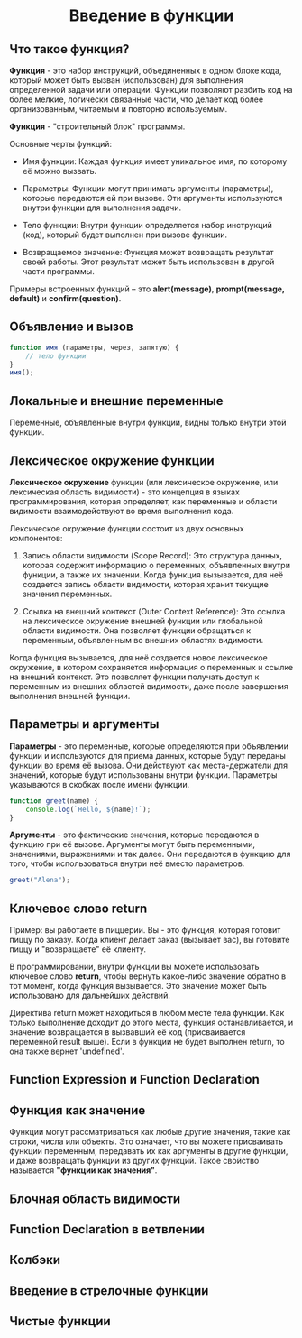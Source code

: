<h1 align='center'>Введение в функции</h1>

Что такое функция?
---

**Функция** - это набор инструкций, объединенных в одном блоке кода, который может быть вызван (использован) для выполнения определенной задачи или операции. Функции позволяют разбить код на более мелкие, логически связанные части, что делает код более организованным, читаемым и повторно используемым.

**Функция** - "строительный блок" программы.

Основные черты функций:

* Имя функции: Каждая функция имеет уникальное имя, по которому её можно вызвать.

* Параметры: Функции могут принимать аргументы (параметры), которые передаются ей при вызове. Эти аргументы используются внутри функции для выполнения задачи.

* Тело функции: Внутри функции определяется набор инструкций (код), который будет выполнен при вызове функции.

* Возвращаемое значение: Функция может возвращать результат своей работы. Этот результат может быть использован в другой части программы.

Примеры встроенных функций – это **alert(message)**, **prompt(message, default)** и **confirm(question)**.

Объявление и вызов
---

```javascript
function имя (параметры, через, запятую) {
    // тело функции
}
имя();
```

Локальные и внешние переменные
---

Переменные, объявленные внутри функции, видны только внутри этой функции.

Лексическое окружение функции
---
**Лексическое окружение** функции (или лексическое окружение, или лексическая область видимости) - это концепция в языках программирования, которая определяет, как переменные и области видимости взаимодействуют во время выполнения кода.

Лексическое окружение функции состоит из двух основных компонентов:

1) Запись области видимости (Scope Record): Это структура данных, которая содержит информацию о переменных, объявленных внутри функции, а также их значении. Когда функция вызывается, для неё создается запись области видимости, которая хранит текущие значения переменных.

2) Ссылка на внешний контекст (Outer Context Reference): Это ссылка на лексическое окружение внешней функции или глобальной области видимости. Она позволяет функции обращаться к переменным, объявленным во внешних областях видимости.

Когда функция вызывается, для неё создается новое лексическое окружение, в котором сохраняется информация о переменных и ссылке на внешний контекст. Это позволяет функции получать доступ к переменным из внешних областей видимости, даже после завершения выполнения внешней функции.

Параметры и аргументы
---
**Параметры** - это переменные, которые определяются при объявлении функции и используются для приема данных, которые будут переданы функции во время её вызова. Они действуют как места-держатели для значений, которые будут использованы внутри функции. Параметры указываются в скобках после имени функции.

```javascript
function greet(name) {
    console.log(`Hello, ${name}!`);
}
```

**Аргументы** - это фактические значения, которые передаются в функцию при её вызове. Аргументы могут быть переменными, значениями, выражениями и так далее. Они передаются в функцию для того, чтобы использоваться внутри неё вместо параметров.

```javascript
greet("Alena");
```
Ключевое слово return
---
Пример: вы работаете в пиццерии. Вы - это функция, которая готовит пиццу по заказу. Когда клиент делает заказ (вызывает вас), вы готовите пиццу и "возвращаете" её клиенту.

В программировании, внутри функции вы можете использовать ключевое слово **return**, чтобы вернуть какое-либо значение обратно в тот момент, когда функция вызывается. Это значение может быть использовано для дальнейших действий.

Директива return может находиться в любом месте тела функции. Как только выполнение доходит до этого места, функция останавливается, и значение возвращается в вызвавший её код (присваивается переменной result выше).
Если в функции не будет выполнен return, то она также вернет 'undefined'.

Function Expression и Function Declaration
---

Функция как значение
---
Функции могут рассматриваться как любые другие значения, такие как строки, числа или объекты. Это означает, что вы можете присваивать функции переменным, передавать их как аргументы в другие функции, и даже возвращать функции из других функций. Такое свойство называется **"функции как значения"**.

Блочная область видимости
---

Function Declaration в ветвлении
---

Колбэки
---

Введение в стрелочные функции
---

Чистые функции
---
